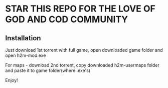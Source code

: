 # STAR THIS REPO FOR THE LOVE OF GOD AND COD COMMUNITY

## Installation
Just download 1st torrent with full game, open downloaded game folder and open h2m-mod.exe


For maps - download 2nd torrent, copy downloaded h2m-usermaps folder and paste it to game folder(where .exe's)

Enjoy!
